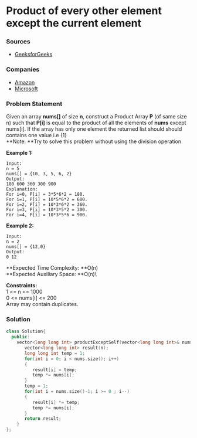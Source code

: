 # Product of every other element except the current element

### Sources

* [GeeksforGeeks](https://practice.geeksforgeeks.org/problems/product-array-puzzle4525/1#)

### Companies

* [Amazon](../../company-based-lists/amazon.md)
* [Microsoft](../../company-based-lists/microsoft.md)

### Problem Statement

Given an array **nums\[]** of size **n**, construct a Product Array **P** (of same size n) such that **P\[i]** is equal to the product of all the elements of **nums** except nums\[i]. If the array has only one element the returned list should should contains one value i.e {1}\
 **Note: **Try to solve this problem without using the division operation

**Example 1:**

```
Input:
n = 5
nums[] = {10, 3, 5, 6, 2}
Output:
180 600 360 300 900
Explanation: 
For i=0, P[i] = 3*5*6*2 = 180.
For i=1, P[i] = 10*5*6*2 = 600.
For i=2, P[i] = 10*3*6*2 = 360.
For i=3, P[i] = 10*3*5*2 = 300.
For i=4, P[i] = 10*3*5*6 = 900.
```

**Example 2:**

```
Input:
n = 2
nums[] = {12,0}
Output:
0 12

```

**Expected Time Complexity: **O(n)\
**Expected Auxiliary Space: **O(n)\
  

**Constraints:**\
 1 <= n <= 1000\
 0 <= nums\[i] <= 200\
 Array may contain duplicates.

### Solution

```cpp
class Solution{
  public:
    vector<long long int> productExceptSelf(vector<long long int>& nums, int n) {
       vector<long long int> result(n);
       long long int temp = 1;
       for(int i = 0; i < nums.size(); i++)
       {
          result[i] = temp;
          temp *= nums[i];
       }
       temp = 1;
       for(int i = nums.size()-1; i >= 0 ; i--)
       {
          result[i] *= temp;
          temp *= nums[i];
       }
       return result;
    }
};
```
